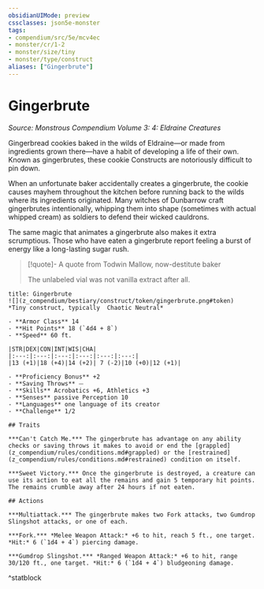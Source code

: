 ```yaml
---
obsidianUIMode: preview
cssclasses: json5e-monster
tags:
- compendium/src/5e/mcv4ec
- monster/cr/1-2
- monster/size/tiny
- monster/type/construct
aliases: ["Gingerbrute"]
---
```

# Gingerbrute
*Source: Monstrous Compendium Volume 3: 4: Eldraine Creatures*  

Gingerbread cookies baked in the wilds of Eldraine—or made from ingredients grown there—have a habit of developing a life of their own. Known as gingerbrutes, these cookie Constructs are notoriously difficult to pin down.

When an unfortunate baker accidentally creates a gingerbrute, the cookie causes mayhem throughout the kitchen before running back to the wilds where its ingredients originated. Many witches of Dunbarrow craft gingerbrutes intentionally, whipping them into shape (sometimes with actual whipped cream) as soldiers to defend their wicked cauldrons.

The same magic that animates a gingerbrute also makes it extra scrumptious. Those who have eaten a gingerbrute report feeling a burst of energy like a long-lasting sugar rush.

> [!quote]- A quote from Todwin Mallow, now-destitute baker  
> 
> The unlabeled vial was not vanilla extract after all.


```ad-statblock
title: Gingerbrute
![](z_compendium/bestiary/construct/token/gingerbrute.png#token)
*Tiny construct, typically  Chaotic Neutral*

- **Armor Class** 14 
- **Hit Points** 18 (`4d4 + 8`)
- **Speed** 60 ft.

|STR|DEX|CON|INT|WIS|CHA|
|:---:|:---:|:---:|:---:|:---:|:---:|
|13 (+1)|18 (+4)|14 (+2)| 7 (-2)|10 (+0)|12 (+1)|

- **Proficiency Bonus** +2
- **Saving Throws** ⏤
- **Skills** Acrobatics +6, Athletics +3
- **Senses** passive Perception 10
- **Languages** one language of its creator
- **Challenge** 1/2

## Traits

***Can't Catch Me.*** The gingerbrute has advantage on any ability checks or saving throws it makes to avoid or end the [grappled](z_compendium/rules/conditions.md#grappled) or the [restrained](z_compendium/rules/conditions.md#restrained) condition on itself.

***Sweet Victory.*** Once the gingerbrute is destroyed, a creature can use its action to eat all the remains and gain 5 temporary hit points. The remains crumble away after 24 hours if not eaten.

## Actions

***Multiattack.*** The gingerbrute makes two Fork attacks, two Gumdrop Slingshot attacks, or one of each.

***Fork.*** *Melee Weapon Attack:* +6 to hit, reach 5 ft., one target. *Hit:* 6 (`1d4 + 4`) piercing damage.

***Gumdrop Slingshot.*** *Ranged Weapon Attack:* +6 to hit, range 30/120 ft., one target. *Hit:* 6 (`1d4 + 4`) bludgeoning damage.
```
^statblock